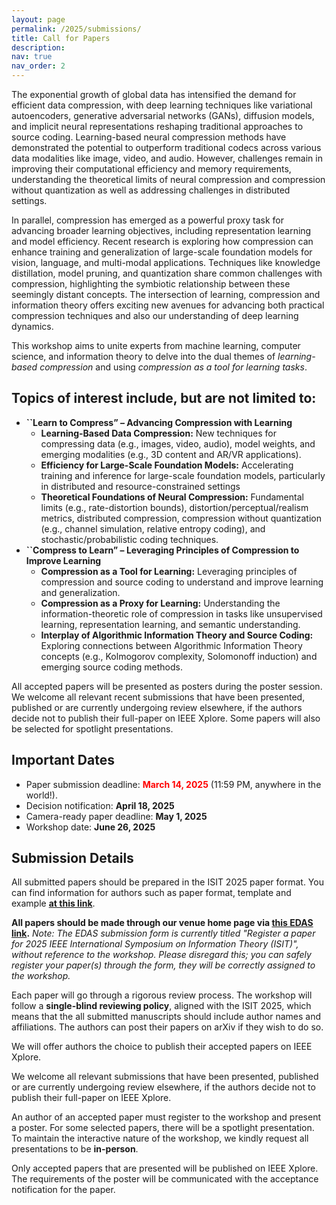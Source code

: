 ```yaml
---
layout: page
permalink: /2025/submissions/
title: Call for Papers
description:  
nav: true
nav_order: 2
---
```

The exponential growth of global data has intensified the demand for efficient data compression, with deep learning techniques like variational autoencoders, generative adversarial networks (GANs), diffusion models, and implicit neural representations reshaping traditional approaches to source coding. Learning-based neural compression methods have demonstrated the potential to outperform traditional codecs across various data modalities like image, video, and audio. However, challenges remain in improving their computational efficiency and memory requirements, understanding the theoretical limits of neural compression and compression without quantization as well as addressing challenges in distributed settings.

In parallel, compression has emerged as a powerful proxy task for advancing broader learning objectives, including representation learning and model efficiency. Recent research is exploring how compression can enhance training and generalization of large-scale foundation models for vision, language, and multi-modal applications. Techniques like knowledge distillation, model pruning, and quantization share common challenges with compression, highlighting the symbiotic relationship between these seemingly distant concepts. The intersection of learning, compression and information theory offers exciting new avenues for advancing both practical compression techniques and also our understanding of deep learning dynamics.

This workshop aims to unite experts from machine learning, computer science, and information theory to delve into the dual themes of _learning-based compression_ and using _compression as a tool for learning tasks_.


## Topics of interest include, but are not limited to:

- __``Learn to Compress” – Advancing Compression with Learning__
  - __Learning-Based Data Compression:__ New techniques for compressing data (e.g., images, video, audio), model weights, and emerging modalities (e.g., 3D content and AR/VR applications).
  - __Efficiency for Large-Scale Foundation Models:__ Accelerating training and inference for large-scale foundation models, particularly in distributed and resource-constrained settings
  - __Theoretical Foundations of Neural Compression:__ Fundamental limits (e.g., rate-distortion bounds),  distortion/perceptual/realism metrics, distributed compression, compression without quantization (e.g., channel simulation, relative entropy coding), and stochastic/probabilistic coding techniques.
- __``Compress to Learn” – Leveraging Principles of Compression to Improve Learning__
  - __Compression as a Tool for Learning:__ Leveraging principles of compression and source coding to understand and improve learning and generalization.
  - __Compression as a Proxy for Learning:__ Understanding the information-theoretic role of compression in tasks like unsupervised learning, representation learning, and semantic understanding.
  - __Interplay of Algorithmic Information Theory and Source Coding:__ Exploring connections between Algorithmic Information Theory concepts (e.g., Kolmogorov complexity, Solomonoff induction) and emerging source coding methods.

All accepted papers will be presented as posters during the poster session. We welcome all relevant recent submissions that have been presented, published or are currently undergoing review elsewhere, if the authors decide not to publish their full-paper on IEEE Xplore. Some papers will also be selected for spotlight presentations.

## Important Dates
- Paper submission deadline: <span style="color:red;font-weight:bold;">March 14, 2025</span> (11:59 PM, anywhere in the world!).
- Decision notification: __April 18, 2025__
- Camera-ready paper deadline: __May 1, 2025__
- Workshop date: __June 26, 2025__

## Submission Details

All submitted papers should be prepared in the ISIT 2025 paper format. You can find information for authors such as paper format, template and example **[at this link](https://2025.ieee-isit.org/information-authors-0)**. 


<b>All papers should be made through our venue home page via <a href="https://edas.info/N33111" target="_blank">this EDAS link</a>.</b> 
<i>Note: The EDAS submission form is currently titled "Register a paper for 2025 IEEE International Symposium on Information Theory (ISIT)", without reference to the workshop. Please disregard this; you can safely register your paper(s) through the form, they will be correctly assigned to the workshop. </i>



Each paper will go through a rigorous review process. The workshop will follow a __single-blind reviewing policy__, aligned with the ISIT 2025, which means that the all submitted manuscripts should include author names and affiliations. The authors can post their papers on arXiv if they wish to do so.

We will offer authors the choice to publish their accepted papers on IEEE Xplore.

We welcome all relevant submissions that have been presented, published or are currently undergoing review elsewhere, if the authors decide not to publish their full-paper on IEEE Xplore.

An author of an accepted paper must register to the workshop and present a poster. For some selected papers, there will be a spotlight presentation. To maintain the interactive nature of the workshop, we kindly request all presentations to be __in-person__.

Only accepted papers that are presented will be published on IEEE Xplore. The requirements of the poster will be communicated with the acceptance notification for the paper.